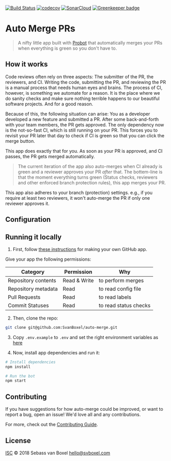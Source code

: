 [![Build Status](https://travis-ci.com/SvanBoxel/auto-merge.svg?branch=master)](https://travis-ci.com/SvanBoxel/auto-merge)
[![codecov](https://codecov.io/gh/SvanBoxel/auto-merge/branch/master/graph/badge.svg)](https://codecov.io/gh/SvanBoxel/auto-merge)
[![SonarCloud](https://sonarcloud.io/api/project_badges/measure?project=SvanBoxel_auto-merge&metric=alert_status)](https://sonarcloud.io/dashboard?id=SvanBoxel_auto-merge) [![Greenkeeper badge](https://badges.greenkeeper.io/SvanBoxel/auto-merge.svg)](https://greenkeeper.io/)

# Auto Merge PRs
> A nifty little app built with [Probot](https://probot.github.io) that automatically merges your PRs when everything is green so you don't have to. 

## How it works
Code reviews often rely on three aspects: The submitter of the PR, the reviewers, and CI. Writing the code, submitting the PR, and reviewing the PR is a manual process that needs human eyes and brains. The process of CI, however, is something we automate for a reason. It is the place where we do sanity checks and make sure nothing terrible happens to our beautiful software projects. And for a good reason.  

Because of this, the following situation can arise: You as a developer developed a new feature and submitted a PR. After some back-and-forth with your team members, the PR gets approved. The only dependency now is the not-so-fast CI, which is still running on your PR. This forces you to revisit your PR later that day to check if CI is green so that you can click the merge button. 

This app does exactly that for you. As soon as your PR is approved, and CI passes, the PR gets merged automatically.

> The current iteration of the app also auto-merges when CI already is green and a reviewer approves your PR _after_ that. The bottem-line is that the moment everything turns green (Status checks, reviewers and other enforced branch protection rules), this app merges your PR. 

This app also adheres to your branch (protection) settings. e.g., if you require at least two reviewers, it won't auto-merge the PR if only one reviewer approves it.

## Configuration

## Running it locally
1. First, follow [these instructions](https://probot.github.io/docs/development/#configure-a-github-app) for making your own GitHub app.

Give your app the following permissions:

| Category            | Permission   | Why                   |
|---------------------|--------------|-----------------------|
| Repository contents | Read & Write | to perform merges     |
| Repository metadata | Read         | to read config file   |
| Pull Requests       | Read         | to read labels        |
| Commit Statuses     | Read         | to read status checks |

2. Then, clone the repo:
```sh
git clone git@github.com:SvanBoxel/auto-merge.git
```

3. Copy `.env.example` to `.env` and set the right environment variables as [here](https://probot.github.io/docs/development/#configure-a-github-app) 

4. Now, install app dependencies and run it:

```sh
# Install dependencies
npm install

# Run the bot
npm start
```

## Contributing

If you have suggestions for how auto-merge could be improved, or want to report a bug, open an issue! We'd love all and any contributions.

For more, check out the [Contributing Guide](CONTRIBUTING.md).

## License

[ISC](LICENSE) © 2018 Sebass van Boxel <hello@svboxel.com>
